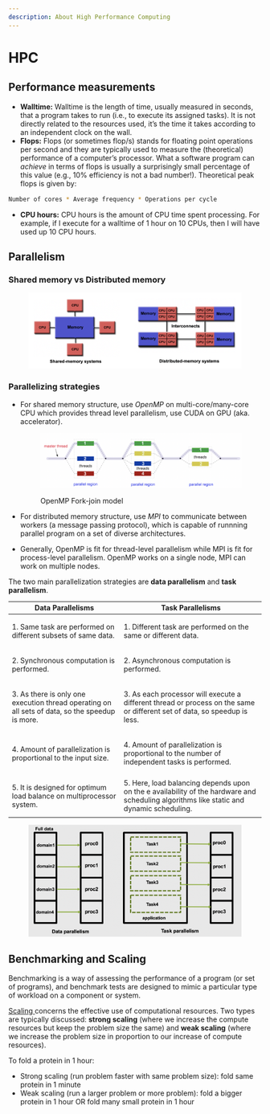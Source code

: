 ```yaml
---
description: About High Performance Computing
---
```


# HPC

## Performance measurements

* **Walltime:** Walltime is the length of time, usually measured in seconds, that a program takes to run (i.e., to execute its assigned tasks). It is not directly related to the resources used, it’s the time it takes according to an independent clock on the wall.
* **Flops:** Flops (or sometimes flop/s) stands for floating point operations per second and they are typically used to measure the (theoretical) performance of a computer’s processor. What a software program can _achieve_ in terms of flops is usually a surprisingly small percentage of this value (e.g., 10% efficiency is not a bad number!). Theoretical peak flops is given by:

```bash
Number of cores * Average frequency * Operations per cycle
```

* **CPU hours:** CPU hours is the amount of CPU time spent processing. For example, if I execute for a walltime of 1 hour on 10 CPUs, then I will have used up 10 CPU hours.

## Parallelism

### Shared memory vs Distributed memory

<figure><img src="../.gitbook/assets/image (1).png" alt=""><figcaption></figcaption></figure>

### Parallelizing strategies

*   For shared memory structure, use _OpenMP_ on multi-core/many-core CPU which provides thread level parallelism, use CUDA on GPU (aka. accelerator).&#x20;

    <figure><img src="../.gitbook/assets/fork_join (1).png" alt=""><figcaption><p>OpenMP Fork-join model</p></figcaption></figure>
* For distributed memory structure, use _MPI_ to communicate between workers (a message passing protocol), which is capable of runnning parallel program on a set of diverse architectures.
* Generally, OpenMP is fit for thread-level parallelism while MPI is fit for process-level parallelism. OpenMP works on a single node, MPI can work on multiple nodes.

The two main parallelization strategies are **data parallelism** and **task parallelism**.&#x20;

| Data Parallelisms                                                                                          | Task Parallelisms                                                                                                                        |
| ---------------------------------------------------------------------------------------------------------- | ---------------------------------------------------------------------------------------------------------------------------------------- |
| <p>1. Same task are performed on different subsets of same data.<br></p>                                   | <p>1. Different task are performed on the same or different data.<br></p>                                                                |
| <p>2. Synchronous computation is performed.<br></p>                                                        | <p>2. Asynchronous computation is performed.<br></p>                                                                                     |
| <p>3. As there is only one execution thread operating on all sets of data, so the speedup is more.<br></p> | <p>3. As each processor will execute a different thread or process on the same or different set of data, so speedup is less.<br></p>     |
| <p>4. Amount of parallelization is proportional to the input size.<br></p>                                 | <p>4. Amount of parallelization is proportional to the number of independent tasks is performed.<br></p>                                 |
| <p>5. It is designed for optimum load balance on multiprocessor system.<br></p>                            | 5. Here, load balancing depends upon on the e availability of the hardware and scheduling algorithms like static and dynamic scheduling. |

<figure><img src="../.gitbook/assets/image (9).png" alt=""><figcaption></figcaption></figure>

## Benchmarking and Scaling

Benchmarking is a way of assessing the performance of a program (or set of programs), and benchmark tests are designed to mimic a particular type of workload on a component or system.

[Scaling ](https://hpc-wiki.info/hpc/Scaling)concerns the effective use of computational resources. Two types are typically discussed: **strong scaling** (where we increase the compute resources but keep the problem size the same) and **weak scaling** (where we increase the problem size in proportion to our increase of compute resources).&#x20;

To fold a protein in 1 hour:

* Strong scaling (run problem faster with same problem size): fold same protein in 1 minute
* Weak scaling (run a larger problem or more problem): fold a bigger protein in 1 hour OR fold many small protein in 1 hour

